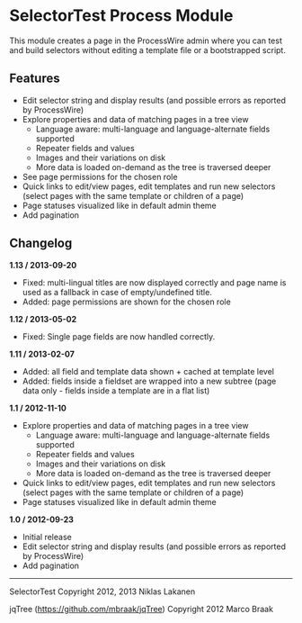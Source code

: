 # SelectorTest Process Module

This module creates a page in the ProcessWire admin where you can test and build
selectors without editing a template file or a bootstrapped script.

## Features

* Edit selector string and display results (and possible errors as reported by ProcessWire)
* Explore properties and data of matching pages in a tree view
  * Language aware: multi-language and language-alternate fields supported
  * Repeater fields and values
  * Images and their variations on disk
  * More data is loaded on-demand as the tree is traversed deeper
* See page permissions for the chosen role
* Quick links to edit/view pages, edit templates and run new selectors (select pages with the same template or children of a page)
* Page statuses visualized like in default admin theme
* Add pagination

## Changelog

**1.13 / 2013-09-20**

* Fixed: multi-lingual titles are now displayed correctly and page name is used as a fallback in case of empty/undefined title.
* Added: page permissions are shown for the chosen role

**1.12 / 2013-05-02**

* Fixed: Single page fields are now handled correctly.

**1.11 / 2013-02-07**

* Added: all field and template data shown + cached at template level
* Added: fields inside a fieldset are wrapped into a new subtree (page data only - fields inside a template are in a flat list)

**1.1 / 2012-11-10**

* Explore properties and data of matching pages in a tree view
  * Language aware: multi-language and language-alternate fields supported
  * Repeater fields and values
  * Images and their variations on disk
  * More data is loaded on-demand as the tree is traversed deeper
* Quick links to edit/view pages, edit templates and run new selectors (select pages with the same template or children of a page)
* Page statuses visualized like in default admin theme

**1.0 / 2012-09-23**

* Initial release
* Edit selector string and display results (and possible errors as reported by ProcessWire)
* Add pagination

------
SelectorTest Copyright 2012, 2013 Niklas Lakanen

jqTree (https://github.com/mbraak/jqTree) Copyright 2012 Marco Braak
